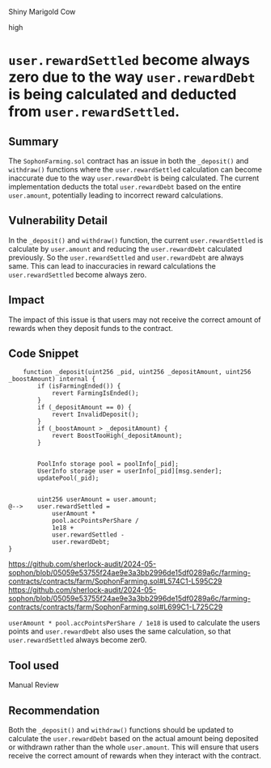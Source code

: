 Shiny Marigold Cow

high

# `user.rewardSettled` become always zero due to the way `user.rewardDebt` is being calculated and deducted from  `user.rewardSettled`.

## Summary
The `SophonFarming.sol` contract has an issue in both the `_deposit()` and `withdraw()` functions where the `user.rewardSettled` calculation can become inaccurate due to the way `user.rewardDebt` is being calculated. The current implementation deducts the total `user.rewardDebt` based on the entire `user.amount`, potentially leading to incorrect reward calculations.

## Vulnerability Detail
In the `_deposit()` and `withdraw()` function, the current `user.rewardSettled` is calculate by `user.amount` and reducing the `user.rewardDebt` calculated previously. So the `user.rewardSettled` and `user.rewardDebt` are always same. This can lead to inaccuracies in reward calculations the `user.rewardSettled` become always zero.

## Impact
The impact of this issue is that users may not receive the correct amount of rewards when they deposit funds to the contract. 

## Code Snippet
```solidity
    function _deposit(uint256 _pid, uint256 _depositAmount, uint256 _boostAmount) internal {
        if (isFarmingEnded()) {
            revert FarmingIsEnded();
        }
        if (_depositAmount == 0) {
            revert InvalidDeposit();
        }
        if (_boostAmount > _depositAmount) {
            revert BoostTooHigh(_depositAmount);
        }


        PoolInfo storage pool = poolInfo[_pid];
        UserInfo storage user = userInfo[_pid][msg.sender];
        updatePool(_pid);


        uint256 userAmount = user.amount;
@-->    user.rewardSettled =
            userAmount *
            pool.accPointsPerShare /
            1e18 +
            user.rewardSettled -
            user.rewardDebt;
}
```
https://github.com/sherlock-audit/2024-05-sophon/blob/05059e53755f24ae9e3a3bb2996de15df0289a6c/farming-contracts/contracts/farm/SophonFarming.sol#L574C1-L595C29
https://github.com/sherlock-audit/2024-05-sophon/blob/05059e53755f24ae9e3a3bb2996de15df0289a6c/farming-contracts/contracts/farm/SophonFarming.sol#L699C1-L725C29

`userAmount * pool.accPointsPerShare / 1e18` is used to calculate the users points and  `user.rewardDebt` also uses the same calculation, so that `user.rewardSettled` always become zer0.

## Tool used

Manual Review

## Recommendation
Both the `_deposit()` and `withdraw()` functions should be updated to calculate the `user.rewardDebt` based on the actual amount being deposited or withdrawn rather than the whole `user.amount`. This will ensure that users receive the correct amount of rewards when they interact with the contract.
